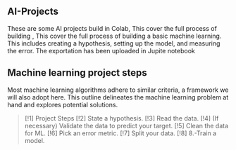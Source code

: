 ## AI-Projects
These are some AI projects build in Colab, This cover the full process of building , This cover the full process of building a basic machine learning. This includes creating a hypothesis, setting up the model, and measuring the  error. The exportation has been uploaded in Jupite notebook

## Machine learning project steps

Most machine learning algorithms adhere to similar criteria, a framework we will also adopt here. This outline delineates the machine learning problem at hand and explores potential solutions.

> [!1]
Project Steps
>  [!2]
State a hypothesis.
> [!3]
Read the data.
> [!4]
(If necessary) Validate the data to predict your target.
> [!5]
Clean the data for ML.
> [!6] 
Pick an error metric.
> [!7]
Split your data.
> [!8]
8.-Train a model.
